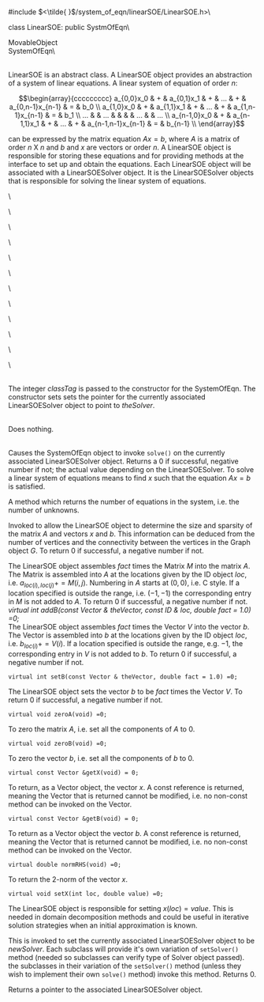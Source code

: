\
\#include $<\tilde{ }$/system_of_eqn/linearSOE/LinearSOE.h$>$\

class LinearSOE: public SystmOfEqn\

MovableObject\
SystemOfEqn\

\
LinearSOE is an abstract class. A LinearSOE object provides an
abstraction of a system of linear equations. A linear system of equation
of order $n$:

$$\begin{array}{ccccccccc}
a_{0,0}x_0 & + & a_{0,1}x_1  & + & ... & + & a_{0,n-1}x_{n-1} & = & b_0  \\
a_{1,0}x_0 & + & a_{1,1}x_1  & + & ... & + & a_{1,n-1}x_{n-1} & = & b_1 \\
 ...  &  & ...  &  & & &  ... & & ... \\
a_{n-1,0}x_0 & + & a_{n-1,1}x_1  & + & ... & + & a_{n-1,n-1}x_{n-1} &
= & b_{n-1} \\ 
\end{array}$$

can be expressed by the matrix equation $Ax=b$, where $A$ is a matrix of
order $n$ X $n$ and $b$ and $x$ are vectors or order $n$. A LinearSOE
object is responsible for storing these equations and for providing
methods at the interface to set up and obtain the equations. Each
LinearSOE object will be associated with a LinearSOESolver object. It is
the LinearSOESolver objects that is responsible for solving the linear
system of equations.

\

\

\

\

\

\

\

\

\

\

\

\

\
The integer *classTag* is passed to the constructor for the SystemOfEqn.
The constructor sets sets the pointer for the currently associated
LinearSOESolver object to point to *theSolver*.

\
Does nothing.

\
Causes the SystemOfEqn object to invoke `solve()` on the currently
associated LinearSOESolver object. Returns a $0$ if successful, negative
number if not; the actual value depending on the LinearSOESolver. To
solve a linear system of equations means to find $x$ such that the
equation $Ax=b$ is satisfied.

A method which returns the number of equations in the system, i.e. the
number of unknowns.

Invoked to allow the LinearSOE object to determine the size and sparsity
of the matrix $A$ and vectors $x$ and $b$. This information can be
deduced from the number of vertices and the connectivity between the
vertices in the Graph object *G*. To return $0$ if successful, a
negative number if not.

The LinearSOE object assembles *fact* times the Matrix *M* into the
matrix $A$. The Matrix is assembled into $A$ at the locations given by
the ID object *loc*, i.e. $a_{loc(i),loc(j)} +=
M(i,j)$. Numbering in $A$ starts at $(0,0)$, i.e. C style. If a location
specified is outside the range, i.e. $(-1,-1)$ the corresponding entry
in *M* is not added to $A$. To return $0$ if successful, a negative
number if not.
*virtual int addB(const Vector & theVector, const ID & loc, double fact
= 1.0) =0;*\
The LinearSOE object assembles *fact* times the Vector *V* into the
vector $b$. The Vector is assembled into $b$ at the locations given by
the ID object *loc*, i.e. $b_{loc(i)} += V(i)$. If a location specified
is outside the range, e.g. $-1$, the corresponding entry in *V* is not
added to $b$. To return $0$ if successful, a negative number if not.

```{.cpp}
virtual int setB(const Vector & theVector, double fact = 1.0) =0;
```

The LinearSOE object sets the vector *b* to be *fact* times the Vector
*V*. To return $0$ if successful, a negative number if not.

```{.cpp}
virtual void zeroA(void) =0;
```

To zero the matrix $A$, i.e. set all the components of $A$ to $0$.

```{.cpp}
virtual void zeroB(void) =0;
```

To zero the vector $b$, i.e. set all the components of $b$ to $0$.

```{.cpp}
virtual const Vector &getX(void) = 0;
```

To return, as a Vector object, the vector $x$. A const reference is
returned, meaning the Vector that is returned cannot be modified, i.e.
no non-const method can be invoked on the Vector.

```{.cpp}
virtual const Vector &getB(void) = 0;
```

To return as a Vector object the vector $b$. A const reference is
returned, meaning the Vector that is returned cannot be modified, i.e.
no non-const method can be invoked on the Vector.

```{.cpp}
virtual double normRHS(void) =0;
```

To return the 2-norm of the vector $x$.

```{.cpp}
virtual void setX(int loc, double value) =0;
```

The LinearSOE object is responsible for setting $x(loc) = value$. This
is needed in domain decomposition methods and could be useful in
iterative solution strategies when an initial approximation is known.

This is invoked to set the currently associated LinearSOESolver object
to be *newSolver*. Each subclass will provide it's own variation of
`setSolver()` method (needed so subclasses can verify type of Solver
object passed). the subclasses in their variation of the `setSolver()`
method (unless they wish to implement their own `solve()` method) invoke
this method. Returns $0$.

Returns a pointer to the associated LinearSOESolver object.
